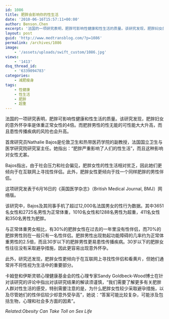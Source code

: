```yaml
---
id: 1086
title: 肥胖会影响你的性生活
date: '2010-06-16T15:57:11+00:00'
author: Benson.Chen
excerpt: '法国的一项研究表明，肥胖可影响性健康和性生活的质量。该研究发现，肥胖妇女的意外怀孕率是体重正常女性的4倍。而肥胖男性的性无能的可性能大大升高，而且患性传播疾病的风险也会升高。首席研究员Nathalie Bajos是伦敦卫生和热带医药学院的副教授，法国国立卫生与医学研究院研究室主任。她指出：“肥胖严重影响了人们的性生活”，而且这种影响对女性尤甚。'
layout: post
guid: 'http://www.medtransblog.com/?p=1086'
permalink: /archives/1086
image:
    - '/assets/uploads/swift_custom/1086.jpg'
views:
    - '1413'
dsq_thread_id:
    - '6339094783'
categories:
    - 减肥瘦身
tags:
    - 性健康
    - 性生活
    - 肥胖
    - 超重
---
```


法国的一项研究表明，肥胖可影响性健康和性生活的质量。该研究发现，肥胖妇女的意外怀孕率是体重正常女性的4倍。而肥胖男性的性无能的可性能大大升高，而且患性传播疾病的风险也会升高。

首席研究员Nathalie Bajos是伦敦卫生和热带医药学院的副教授，法国国立卫生与医学研究院研究室主任。她指出：“肥胖严重影响了人们的性生活”，而且这种影响对女性尤甚。

Bajos指出，由于社会压力和社会偏见，肥胖女性的性生活相对贫乏，因此她们更倾向于在互联网上寻找性伴侣。此外，肥胖女性更倾向于找一个同样肥胖的男性伴侣。

这项研究发表于6月16日的《英国医学杂志》（British Medical Journal, BMJ）网络版。

该研究中，Bajos及其同事手机了超过12,000名法国男女的性行为数据。其中3651名女性和2725名男性为正常体重，1010名女性和1288名男性为超重，411名女性和350名男性为肥胖。

与正常体重男女相比，有30%的肥胖女性在过去的一年里没有性伴侣，而70%的肥胖男性则在一般只有一名性伴侣。肥胖男性出现勃起功能障碍的几率约为正常体重男性的2.5倍，而且30岁以下的肥胖男性更易患性传播疾病。30岁以下的肥胖女性往往没有采取避孕措施，因此更容易出现意外怀孕。

此外，研究还发现，肥胖女性更倾向于在互联网上寻找性伴侣和看黄片，但她们通常并不将性视为生活中的重要部分。

卡姆登和伊斯灵顿心理健康基金会的性心理专家Sandy Goldbeck-Wood博士在针对该研究的评论中指出对该研究结果的解读须谨慎，“我们需要了解更多有关肥胖人群对性生活的感受，特别需要注意的是，为什么肥胖女性较少采取避孕措施，以及尽管她们的性伴侣较少却意外受孕高”，她说：“答案可能比较复杂，可能涉及包括生物，心理和社会多方面的因素”。

*Related:Obesity Can Take Toll on Sex Life*